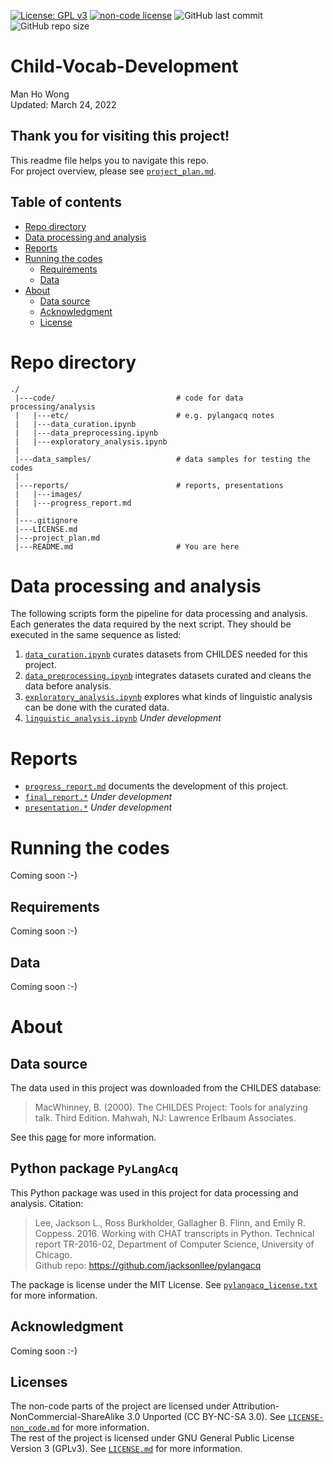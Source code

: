 [![License: GPL v3](https://img.shields.io/badge/License-GPLv3-blue.svg)](https://www.gnu.org/licenses/gpl-3.0)
[![non-code license](https://img.shields.io/badge/License_(non--code)-CC_BY--NC--SA_3.0-orange)](https://creativecommons.org/licenses/by-nc-sa/3.0/)
![GitHub last commit](https://img.shields.io/github/last-commit/Data-Science-for-Linguists-2022/Child-Vocab-Development)
![GitHub repo size](https://img.shields.io/github/repo-size/Data-Science-for-Linguists-2022/Child-Vocab-Development)

# Child-Vocab-Development

Man Ho Wong  
Updated: March 24, 2022

## Thank you for visiting this project!

This readme file helps you to navigate this repo.  
For project overview, please see [`project_plan.md`](https://github.com/Data-Science-for-Linguists-2022/Child-Vocab-Development/blob/main/project_plan.md).

## Table of contents

- [Repo directory](#repo-directory)
- [Data processing and analysis](#data-processing-and-analysis)
- [Reports](#reports)
- [Running the codes](#running-the-codes)
  - [Requirements](#requirements)
  - [Data](#data)
- [About](#about)
  - [Data source](#data-source)
  - [Acknowledgment](#acknowledgment)
  - [License](#license)

# Repo directory

```
./
 |---code/                           # code for data processing/analysis
 |   |---etc/                        # e.g. pylangacq notes
 |   |---data_curation.ipynb
 |   |---data_preprocessing.ipynb
 |   |---exploratory_analysis.ipynb
 |          
 |---data_samples/                   # data samples for testing the codes
 |
 |---reports/                        # reports, presentations
 |   |---images/
 |   |---progress_report.md
 |
 |---.gitignore
 |---LICENSE.md
 |---project_plan.md
 |---README.md                       # You are here
```

# Data processing and analysis

The following scripts form the pipeline for data processing and analysis. Each generates the data required by the next script. They should be executed in the same sequence as listed:

1. [`data_curation.ipynb`](https://github.com/Data-Science-for-Linguists-2022/Child-Vocab-Development/blob/main/code/data_curation.ipynb) curates datasets from CHILDES needed for this project.
2. [`data_preprocessing.ipynb`](https://github.com/Data-Science-for-Linguists-2022/Child-Vocab-Development/blob/main/code/data_preprocessing.ipynb) integrates datasets curated and cleans the data before analysis.
3. [`exploratory_analysis.ipynb`](https://github.com/Data-Science-for-Linguists-2022/Child-Vocab-Development/blob/main/code/exploratory_analysis.ipynb) explores what kinds of linguistic analysis can be done with the curated data.
4. [`linguistic_analysis.ipynb`](#) *Under development*

# Reports

- [`progress_report.md`](https://github.com/Data-Science-for-Linguists-2022/Child-Vocab-Development/blob/main/reports/progress_report.md) documents the development of this project.
- [`final_report.*`](#) *Under development*
- [`presentation.*`](#) *Under development*


# Running the codes

Coming soon :-)

## Requirements

Coming soon :-)

## Data

Coming soon :-)

# About

## Data source
The data used in this project was downloaded from the CHILDES database:  
> MacWhinney, B. (2000). The CHILDES Project: Tools for analyzing talk. Third Edition. Mahwah, NJ: Lawrence Erlbaum Associates.

See this [page](https://talkbank.org/share/citation.html) for more information.

## Python package `PyLangAcq`
This Python package was used in this project for data processing and analysis. Citation:
> Lee, Jackson L., Ross Burkholder, Gallagher B. Flinn, and Emily R. Coppess. 2016. Working with CHAT transcripts in Python. Technical report TR-2016-02, Department of Computer Science, University of Chicago.  
> Github repo: https://github.com/jacksonllee/pylangacq

The package is license under the MIT License. See [`pylangacq_license.txt`](https://github.com/Data-Science-for-Linguists-2022/Child-Vocab-Development/blob/main/code/pylangacq_license.txt) for more information.


## Acknowledgment

Coming soon :-)

## Licenses

The non-code parts of the project are licensed under Attribution-NonCommercial-ShareAlike 3.0 Unported (CC BY-NC-SA 3.0). See [`LICENSE-non_code.md`](https://github.com/Data-Science-for-Linguists-2022/Child-Vocab-Development/blob/main/LICENSE-non_code.md) for more information.  
The rest of the project is licensed under GNU General Public License Version 3 (GPLv3). See [`LICENSE.md`](https://github.com/Data-Science-for-Linguists-2022/Child-Vocab-Development/blob/main/LICENSE.md) for more information.